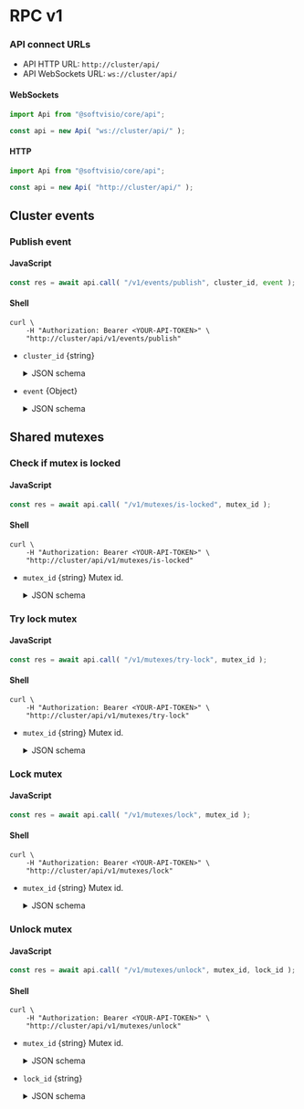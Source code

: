 # RPC v1

### API connect URLs

-   API HTTP URL: `http://cluster/api/`
-   API WebSockets URL: `ws://cluster/api/`

<!-- tabs:start -->

#### **WebSockets**

```javascript
import Api from "@softvisio/core/api";

const api = new Api( "ws://cluster/api/" );
```

#### **HTTP**

```javascript
import Api from "@softvisio/core/api";

const api = new Api( "http://cluster/api/" );
```

<!-- tabs:end -->

## Cluster events

### Publish event

<!-- tabs:start -->

#### **JavaScript**

```javascript
const res = await api.call( "/v1/events/publish", cluster_id, event );
```

#### **Shell**

```shell
curl \
    -H "Authorization: Bearer <YOUR-API-TOKEN>" \
    "http://cluster/api/v1/events/publish"
```

<!-- tabs:end -->

-   `cluster_id` {string}

    <details>
        <summary>JSON schema</summary>

    ```json
    {
        "type": "string"
    }
    ```

    </details>

-   `event` {Object}

    <details>
        <summary>JSON schema</summary>

    ```json
    {
        "type": "object",
        "properties": {
            "name": {
                "type": "string"
            },
            "users": {
                "type": ["null", "string", "array"]
            },
            "data": {
                "type": "string"
            }
        },
        "additionalProperties": false,
        "required": ["name"]
    }
    ```

    </details>

## Shared mutexes

### Check if mutex is locked

<!-- tabs:start -->

#### **JavaScript**

```javascript
const res = await api.call( "/v1/mutexes/is-locked", mutex_id );
```

#### **Shell**

```shell
curl \
    -H "Authorization: Bearer <YOUR-API-TOKEN>" \
    "http://cluster/api/v1/mutexes/is-locked"
```

<!-- tabs:end -->

-   `mutex_id` {string} Mutex id.

    <details>
        <summary>JSON schema</summary>

    ```json
    {
        "type": "string"
    }
    ```

    </details>

### Try lock mutex

<!-- tabs:start -->

#### **JavaScript**

```javascript
const res = await api.call( "/v1/mutexes/try-lock", mutex_id );
```

#### **Shell**

```shell
curl \
    -H "Authorization: Bearer <YOUR-API-TOKEN>" \
    "http://cluster/api/v1/mutexes/try-lock"
```

<!-- tabs:end -->

-   `mutex_id` {string} Mutex id.

    <details>
        <summary>JSON schema</summary>

    ```json
    {
        "type": "string"
    }
    ```

    </details>

### Lock mutex

<!-- tabs:start -->

#### **JavaScript**

```javascript
const res = await api.call( "/v1/mutexes/lock", mutex_id );
```

#### **Shell**

```shell
curl \
    -H "Authorization: Bearer <YOUR-API-TOKEN>" \
    "http://cluster/api/v1/mutexes/lock"
```

<!-- tabs:end -->

-   `mutex_id` {string} Mutex id.

    <details>
        <summary>JSON schema</summary>

    ```json
    {
        "type": "string"
    }
    ```

    </details>

### Unlock mutex

<!-- tabs:start -->

#### **JavaScript**

```javascript
const res = await api.call( "/v1/mutexes/unlock", mutex_id, lock_id );
```

#### **Shell**

```shell
curl \
    -H "Authorization: Bearer <YOUR-API-TOKEN>" \
    "http://cluster/api/v1/mutexes/unlock"
```

<!-- tabs:end -->

-   `mutex_id` {string} Mutex id.

    <details>
        <summary>JSON schema</summary>

    ```json
    {
        "type": "string"
    }
    ```

    </details>

-   `lock_id` {string}

    <details>
        <summary>JSON schema</summary>

    ```json
    {
        "type": "string",
        "format": "uuid"
    }
    ```

    </details>

